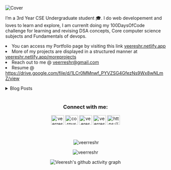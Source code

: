 ![Cover](https://user-images.githubusercontent.com/59141533/127784809-df868c05-78b0-4b53-8d87-39bf74136d3a.png)

<p >I’m a 3rd Year CSE Undergraduate student 🎓. I do web developement and loves to learn and explore, I am currenlt doing my 100DaysOfCode challenge for learning and revising DSA concepts, Core computer science subjects and Fundamentals of devops.
 <li>You can access my Portfolio page by visiting this link <a href="https://veereshr.netlify.app">veereshr.netlify.app</a></li>
 <li>More of my projects are displayed in a structured manner at <a href="https://veereshr.netlify.app/moreprojects">veereshr.netlify.app/moreprojects</a></li>
  <li> Reach out to me @ <a href="mailto:veerreshr@gmail.com">veerreshr@gmail.com</a> </li>

<li>Resume @ <a href=https://drive.google.com/file/d/1LCr0MMnwf_PYVZSG4GfezNs9Wx8wNLmZ/view>https://drive.google.com/file/d/1LCr0MMnwf_PYVZSG4GfezNs9Wx8wNLmZ/view</a> </li>
</p>

<details>
<summary>Blog Posts</summary>

<!-- BLOG-POST-LIST:START -->
- [A Refresher on Encapsulation and Abstraction in OOPs](https://veeresh.hashnode.dev/a-refresher-on-encapsulation-and-abstraction-in-oops)
- [Functors! Not functions](https://veeresh.hashnode.dev/functors-not-functions)
- [Native sensors that can be used within the web by default](https://veeresh.hashnode.dev/native-sensors-that-can-be-used-within-the-web-by-default)
- [SEO Tags | Meta tags that you need for previews on social networks.](https://veeresh.hashnode.dev/seo-tags-or-meta-tags-that-you-need-for-previews-on-social-networks-1)
<!-- BLOG-POST-LIST:END -->
 
</details>

<br>
<!-- Social--->
<h3 align="center">Connect with me:</h3>
<p align="center">
<a href="https://dev.to/veerreshr" target="blank"><img align="center" src="https://cdn.jsdelivr.net/npm/simple-icons@3.0.1/icons/dev-dot-to.svg" alt="veerreshr" height="30" width="40" /></a>
<a href="https://twitter.com/corpuscle18" target="blank"><img align="center" src="https://cdn.jsdelivr.net/npm/simple-icons@3.0.1/icons/twitter.svg" alt="corpuscle18" height="30" width="40" /></a>
<a href="https://linkedin.com/in/veereshr" target="blank"><img align="center" src="https://cdn.jsdelivr.net/npm/simple-icons@3.0.1/icons/linkedin.svg" alt="veereshr" height="30" width="40" /></a>
<a href="https://www.hackerrank.com/veerresh" target="blank"><img align="center" src="https://cdn.jsdelivr.net/npm/simple-icons@3.0.1/icons/hackerrank.svg" alt="veerresh" height="30" width="40" /></a>
<a href="/https://blog.veereshr.me/rss.xml" target="blank"><img align="center" src="https://cdn.jsdelivr.net/npm/simple-icons@3.0.1/icons/rss.svg" alt="https://blog.veereshr.me/rss.xml" height="30" width="40" /></a>
</p>
<!-- Social--->

<br>
<p align="center">&nbsp;<img align="center" src="https://github-readme-stats.vercel.app/api?username=veerreshr&show_icons=true&locale=en" alt="veerreshr" /></p>

<p align="center"><img align="center" src="https://github-readme-streak-stats.herokuapp.com/?user=veerreshr&" alt="veerreshr" /></p>

<p align="center"><img align="center" src="https://activity-graph-github.herokuapp.com/graph?username=veerreshr&theme=nord" alt="Veeresh's github activity graph"/></p>
